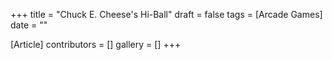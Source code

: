 +++
title = "Chuck E. Cheese's Hi-Ball"
draft = false
tags = [Arcade Games]
date = ""

[Article]
contributors = []
gallery = []
+++
